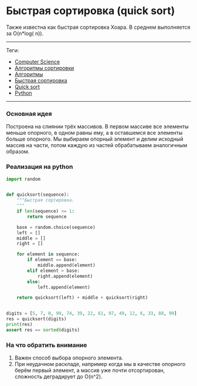 # Быстрая сортировка (quick sort)

Также известна как быстрая сортировка Хоара. В среднем выполняется за O(n*log(
n)).

---

Теги:

- [Computer Science](../../_tags/Computer%20Science.md)
- [Алгоритмы сортировки](../../_tags/Алгоритмы%20сортировки.md)
- [Алгоритмы](../../_tags/Алгоритмы.md)
- [Быстрая сортировка](../../_tags/Быстрая%20сортировка.md)
- [Quick sort](../../_tags/Quick%20sort.md)
- [Python](../../_tags/Python.md)

---

### Основная идея

Построена на слиянии трёх массивов. В первом массиве все элементы меньше
опорного, в одном равны ему, а в оставшемся все элементы больше опорного. Мы
выбираем опорный элемент и делим исходный массив на части, потом каждую из
частей обрабатываем аналогичным образом.

### Реализация на python

```python
import random


def quicksort(sequence):
    """Быстрая сортировка.
    """
    if len(sequence) <= 1:
        return sequence

    base = random.choice(sequence)
    left = []
    middle = []
    right = []

    for element in sequence:
        if element == base:
            middle.append(element)
        elif element > base:
            right.append(element)
        else:
            left.append(element)

    return quicksort(left) + middle + quicksort(right)


digits = [5, 7, 0, 99, 74, 39, 22, 61, 97, 49, 12, 6, 33, 88, 99]
res = quicksort(digits)
print(res)
assert res == sorted(digits)
```

### На что обратить внимание

1. Важен способ выбора опорного элемента.
1. При неудачном раскладе, например когда мы в качестве опорного берём первый
   элемент, а массив уже почти отсортирован, сложность деградирует до O(n^2).
